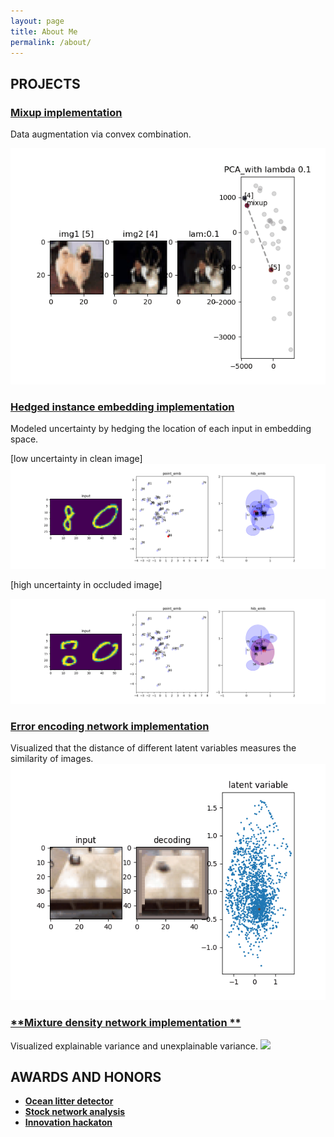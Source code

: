 ```yaml
---
layout: page
title: About Me
permalink: /about/
---
```





## PROJECTS

### [**Mixup implementation**](https://github.com/RRoundTable/mixup_keras)

Data augmentation via convex combination.

![](https://github.com/RRoundTable/mixup_keras/raw/master/results/sample%5B5%5D_%5B4%5D.gif)

### [**Hedged instance embedding implementation**](https://github.com/RRoundTable/hedged_instance_embedding)

Modeled uncertainty by hedging the location of each input in embedding space.

[low uncertainty in clean image]
![](https://github.com/RRoundTable/hedged_instance_embedding/raw/master/result/result21_80.png)

[high uncertainty in occluded image]

![](https://github.com/RRoundTable/hedged_instance_embedding/raw/master/result/result20_80.png)

### [**Error encoding network implementation**](https://github.com/RRoundTable/EEN-with-Keras)

Visualized that the distance of different latent variables measures the similarity of images.
![](https://github.com/RRoundTable/EEN-with-Keras/raw/master/results/cond_0.gif)

### [**Mixture density network implementation **](https://github.com/RRoundTable/Mixture_Density_Network)

Visualized explainable variance and unexplainable variance.
![](https://github.com/RRoundTable/Mixture_Density_Network/raw/master/result/result.gif)

## AWARDS AND HONORS

- [**Ocean litter detector**](https://github.com/RRoundTable/Ocean_litter_detection)
- [**Stock network analysis**](https://github.com/RRoundTable/stock_network_analysis)
- [**Innovation hackaton**](https://www.youtube.com/watch?v=tDl6UmlbNBs)



